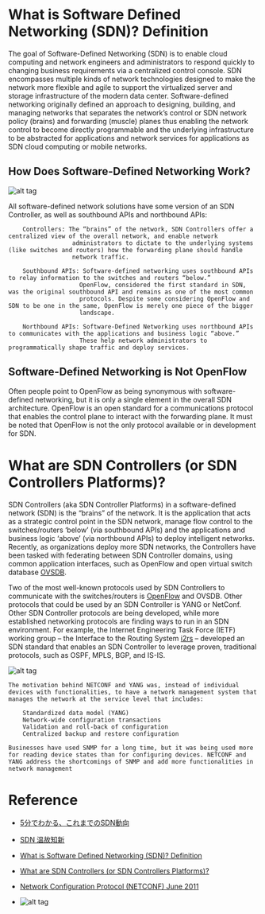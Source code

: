 # What is Software Defined Networking (SDN)? Definition
The goal of Software-Defined Networking (SDN) is to enable cloud computing and network engineers and administrators to respond quickly to changing business requirements via a centralized control console. 
SDN encompasses multiple kinds of network technologies designed to make the network more flexible and agile to support the virtualized server and storage infrastructure of the modern data center. 
Software-defined networking originally defined an approach to designing, building, and managing networks that separates the network’s control or SDN network policy (brains) and forwarding (muscle) planes thus enabling the network control to become directly programmable and the underlying infrastructure to be abstracted for applications and network services for applications as SDN cloud computing or mobile networks.

How Does Software-Defined Networking Work?
-------------------------------------------------
![alt tag](https://www.sdxcentral.com/wp-content/uploads/2013/08/SDN-Framework1.jpg)

All software-defined network solutions have some version of an SDN Controller, as well as southbound APIs and northbound APIs:
```
    Controllers: The “brains” of the network, SDN Controllers offer a centralized view of the overall network, and enable network
                  administrators to dictate to the underlying systems (like switches and routers) how the forwarding plane should handle
                  network traffic.
                  
    Southbound APIs: Software-defined networking uses southbound APIs to relay information to the switches and routers “below.” 
                    OpenFlow, considered the first standard in SDN, was the original southbound API and remains as one of the most common
                    protocols. Despite some considering OpenFlow and SDN to be one in the same, OpenFlow is merely one piece of the bigger
                    landscape.
                    
    Northbound APIs: Software-Defined Networking uses northbound APIs to communicates with the applications and business logic “above.” 
                    These help network administrators to programmatically shape traffic and deploy services.
```

Software-Defined Networking is Not OpenFlow
-------------------------------------------------
Often people point to OpenFlow as being synonymous with software-defined networking, but it is only a single element in the overall SDN architecture. 
OpenFlow is an open standard for a communications protocol that enables the control plane to interact with the forwarding plane. It must be noted that OpenFlow is not the only protocol available or in development for SDN.

# What are SDN Controllers (or SDN Controllers Platforms)?
SDN Controllers (aka SDN Controller Platforms) in a software-defined network (SDN) is the “brains” of the network. It is the application that acts as a strategic control point in the SDN network, manage flow control to the switches/routers ‘below’ (via southbound APIs) and the applications and business logic ‘above’ (via northbound APIs) to deploy intelligent networks.  
Recently, as organizations deploy more SDN networks, the Controllers have been tasked with federating between SDN Controller domains, using common application interfaces, such as OpenFlow and open virtual switch database [OVSDB](http://docs.openvswitch.org/en/latest/).

Two of the most well-known protocols used by SDN Controllers to communicate with the switches/routers is [OpenFlow](https://www.opennetworking.org/wp-content/uploads/2014/10/openflow-spec-v1.3.0.pdf) and OVSDB. 
Other protocols that could be used by an SDN Controller is YANG or NetConf. 
Other SDN Controller protocols are being developed, while more established networking protocols are finding ways to run in an SDN environment. For example, the Internet Engineering Task Force (IETF) working group – the Interface to the Routing System [i2rs](https://datatracker.ietf.org/wg/i2rs/documents/) – developed an SDN standard that enables an SDN Controller to leverage proven, traditional protocols, such as OSPF, MPLS, BGP, and IS-IS.

![alt tag](https://www.ixiacom.com/sites/default/files/inline-images/NETCONF-YANG.png)
```
The motivation behind NETCONF and YANG was, instead of individual devices with functionalities, to have a network management system that manages the network at the service level that includes: 

    Standardized data model (YANG)
    Network-wide configuration transactions
    Validation and roll-back of configuration
    Centralized backup and restore configuration

Businesses have used SNMP for a long time, but it was being used more for reading device states than for configuring devices. NETCONF and YANG address the shortcomings of SNMP and add more functionalities in network management
```

Reference
==============================
* [5分でわかる、これまでのSDN動向](https://qiita.com/ttsubo/items/9062addd7c24d5adfcf3)
* [SDN 温故知新](https://qiita.com/hichihara/items/d6ede5ec8ad0ae35b9e1)
* [What is Software Defined Networking (SDN)? Definition](https://www.sdxcentral.com/sdn/definitions/what-the-definition-of-software-defined-networking-sdn/)
* [What are SDN Controllers (or SDN Controllers Platforms)?](https://www.sdxcentral.com/sdn/definitions/sdn-controllers/)
* [Network Configuration Protocol (NETCONF) June 2011](https://tools.ietf.org/html/rfc6241)

* []()
![alt tag]()
